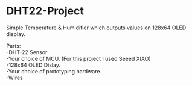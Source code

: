 # DHT22-Project
Simple Temperature &amp; Humidifier which outputs values on 128x64 OLED display. 

Parts: </br>
-DHT-22 Sensor </br>
-Your choice of MCU. (For this project I used Seeed XIAO) </br>
-128x64 OLED Dislay. </br>
-Your choice of prototyping hardware. </br>
-Wires

